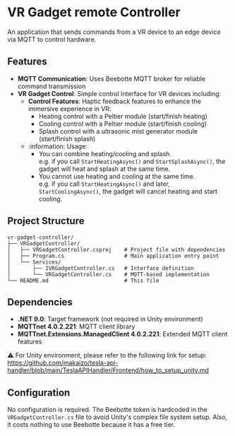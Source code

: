 # VR Gadget remote Controller
An application that sends commands from a VR device to an edge device via MQTT to control hardware.

## Features

- **MQTT Communication**: Uses Beebotte MQTT broker for reliable command transmission
- **VR Gadget Control**: Simple control interface for VR devices including:
  - **Control Features**: Haptic feedback features to enhance the immersive experience in VR:
    - Heating control with a Peltier module (start/finish heating)
    - Cooling control with a Peltier module (start/finish cooling)
    - Splash control with a ultrasonic mist generator module (start/finish splash)
  - :information: Usage:
    - You can combine heating/cooling and splash.  
    e.g. if you call `StartHeatingAsync()` and `StartSplashAsync()`, the gadget will heat and splash at the same time.
    - You cannot use heating and cooling at the same time.  
    e.g. if you call `StartHeatingAsync()` and later, `StartCoolingAsync()`, the gadget will cancel heating and start cooling.

## Project Structure

```
vr-gadget-controller/
├── VRGadgetController/
│   ├── VRGadgetController.csproj    # Project file with dependencies
│   ├── Program.cs                   # Main application entry point
│   └── Services/
│       ├── IVRGadgetController.cs   # Interface definition
│       └── VRGadgetController.cs    # MQTT-based implementation
└── README.md                        # This file
```

## Dependencies

- **.NET 9.0**: Target framework (not required in Unity environment)
- **MQTTnet 4.0.2.221**: MQTT client library
- **MQTTnet.Extensions.ManagedClient 4.0.2.221**: Extended MQTT client features

:warning: For Unity environment, please refer to the following link for setup:
https://github.com/makaizo/tesla-api-handler/blob/main/TeslaAPIHandler/Frontend/how_to_setup_unity.md

## Configuration

No configuration is required. The Beebotte token is hardcoded in the `VRGadgetController.cs` file to avoid Unity's complex file system setup. Also, it costs nothing to use Beebotte because it has a free tier.